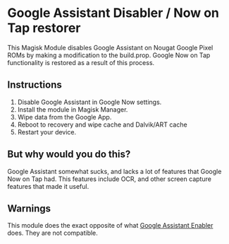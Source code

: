 # Google Assistant Disabler / Now on Tap restorer
This Magisk Module disables Google Assistant on Nougat Google Pixel ROMs by
making a modification to the build.prop. Google Now on Tap functionality is
restored as a result of this process.

## Instructions
  1. Disable Google Assistant in Google Now settings.
  2. Install the module in Magisk Manager.
  3. Wipe data from the Google App.
  4. Reboot to recovery and wipe cache and Dalvik/ART cache
  5. Restart your device.

## But why would you do this?
Google Assistant somewhat sucks, and lacks a lot of features that Google Now on
Tap had. This features include OCR, and other screen capture features that made
it useful.

## Warnings
This module does the exact opposite of what [Google Assistant Enabler](https://github.com/Magisk-Modules-Repo/Google_Assistant_Enabler) does. They are not compatible.
